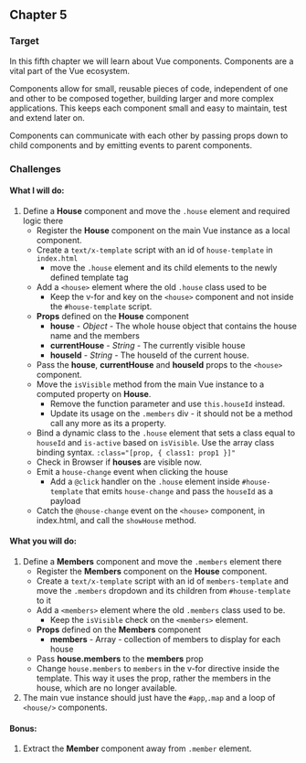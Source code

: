 ## Chapter 5

### Target

In this fifth chapter we will learn about Vue components. Components are a vital part of the Vue ecosystem.

Components allow for small, reusable pieces of code, independent of one and other to be composed together, building 
larger and more complex applications. This keeps each component small and easy to maintain, test and extend later on.

Components can communicate with each other by passing props down to child components and by emitting events to parent components.

### Challenges

#### What I will do:
1. Define a **House** component and move the `.house` element and required logic there
    - Register the **House** component on the main Vue instance as a local component.
    - Create a `text/x-template` script with an id of `house-template` in `index.html` 
        - move the `.house` element and its child elements to the newly defined template tag
    - Add a `<house>` element where the old `.house` class used to be
      - Keep the v-for and key on the `<house>` component and not inside the `#house-template` script.
    - **Props** defined on the **House** component
      - **house** - _Object_ - The whole house object that contains the house name and the members
      - **currentHouse** - _String_ - The currently visible house
      - **houseId** - _String_ - The houseId of the current house.
    - Pass the **house**, **currentHouse** and **houseId** props to the `<house>` component.
    - Move the `isVisible` method from the main Vue instance to a computed property on **House**.
      - Remove the function parameter and use `this.houseId` instead. 
      - Update its usage on the `.members` div - it should not be a method call any more as its a property.
    - Bind a dynamic class to the `.house` element that sets a class equal to `houseId` and `is-active` based on `isVisible`. Use the array class binding syntax. `:class="[prop, { class1: prop1 }]"`
    - Check in Browser if **houses** are visible now.
    - Emit a `house-change` event when clicking the house
      - Add a `@click` handler on the `.house` element inside `#house-template` that emits `house-change` and pass the `houseId` as a payload
    - Catch the `@house-change` event on the `<house>` component, in index.html, and call the `showHouse` method.

#### What you will do:
1. Define a **Members** component and move the `.members` element there
    - Register the **Members** component on the **House** component.
    - Create a `text/x-template` script with an id of `members-template` and move the `.members` dropdown and its children from `#house-template` to it
    - Add a `<members>` element where the old `.members` class used to be.
      - Keep the `isVisible` check on the `<members>` element.
    - **Props** defined on the **Members** component
      - **members** - Array - collection of members to display for each house
    - Pass **house.members** to the **members** prop
    - Change `house.members` to `members` in the v-for directive inside the template. This way it uses the prop, rather the members in the house, which are no longer available.
2. The main vue instance should just have the `#app`,`.map` and a loop of `<house/>` components.

#### Bonus:
1. Extract the **Member** component away from `.member` element.

